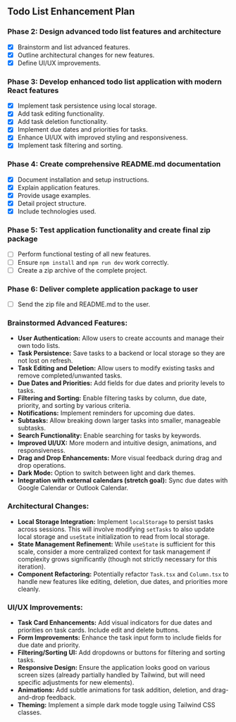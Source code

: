 ## Todo List Enhancement Plan

### Phase 2: Design advanced todo list features and architecture
- [x] Brainstorm and list advanced features.
- [x] Outline architectural changes for new features.
- [x] Define UI/UX improvements.

### Phase 3: Develop enhanced todo list application with modern React features
- [x] Implement task persistence using local storage.
- [x] Add task editing functionality.
- [x] Add task deletion functionality.
- [x] Implement due dates and priorities for tasks.
- [x] Enhance UI/UX with improved styling and responsiveness.
- [x] Implement task filtering and sorting.

### Phase 4: Create comprehensive README.md documentation
- [x] Document installation and setup instructions.
- [x] Explain application features.
- [x] Provide usage examples.
- [x] Detail project structure.
- [x] Include technologies used.

### Phase 5: Test application functionality and create final zip package
- [ ] Perform functional testing of all new features.
- [ ] Ensure `npm install` and `npm run dev` work correctly.
- [ ] Create a zip archive of the complete project.

### Phase 6: Deliver complete application package to user
- [ ] Send the zip file and README.md to the user.




### Brainstormed Advanced Features:
- **User Authentication:** Allow users to create accounts and manage their own todo lists.
- **Task Persistence:** Save tasks to a backend or local storage so they are not lost on refresh.
- **Task Editing and Deletion:** Allow users to modify existing tasks and remove completed/unwanted tasks.
- **Due Dates and Priorities:** Add fields for due dates and priority levels to tasks.
- **Filtering and Sorting:** Enable filtering tasks by column, due date, priority, and sorting by various criteria.
- **Notifications:** Implement reminders for upcoming due dates.
- **Subtasks:** Allow breaking down larger tasks into smaller, manageable subtasks.
- **Search Functionality:** Enable searching for tasks by keywords.
- **Improved UI/UX:** More modern and intuitive design, animations, and responsiveness.
- **Drag and Drop Enhancements:** More visual feedback during drag and drop operations.
- **Dark Mode:** Option to switch between light and dark themes.
- **Integration with external calendars (stretch goal):** Sync due dates with Google Calendar or Outlook Calendar.





### Architectural Changes:
- **Local Storage Integration:** Implement `localStorage` to persist tasks across sessions. This will involve modifying `setTasks` to also update local storage and `useState` initialization to read from local storage.
- **State Management Refinement:** While `useState` is sufficient for this scale, consider a more centralized context for task management if complexity grows significantly (though not strictly necessary for this iteration).
- **Component Refactoring:** Potentially refactor `Task.tsx` and `Column.tsx` to handle new features like editing, deletion, due dates, and priorities more cleanly.

### UI/UX Improvements:
- **Task Card Enhancements:** Add visual indicators for due dates and priorities on task cards. Include edit and delete buttons.
- **Form Improvements:** Enhance the task input form to include fields for due date and priority.
- **Filtering/Sorting UI:** Add dropdowns or buttons for filtering and sorting tasks.
- **Responsive Design:** Ensure the application looks good on various screen sizes (already partially handled by Tailwind, but will need specific adjustments for new elements).
- **Animations:** Add subtle animations for task addition, deletion, and drag-and-drop feedback.
- **Theming:** Implement a simple dark mode toggle using Tailwind CSS classes.


